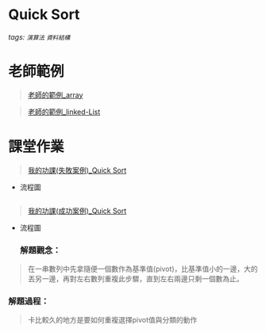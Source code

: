 # Quick Sort
###### tags: `演算法` `資料結構`

# 老師範例
> [老師的範例_array](https://github.com/pecu/DSA/blob/master/05_QuickSort/QuickSort_Array_Recursive.ipynb)

> [老師的範例_linked-List](https://github.com/pecu/DSA/blob/master/05_QuickSort/QuickSort_LinkedList.py)

# 課堂作業
> [我的功課(失敗案例)_Quick Sort](https://nbviewer.jupyter.org/github/Benny805038/benny/blob/master/week%205/Quick%20Sort.ipynb) 
  * 流程圖
  
  ![]()
> [我的功課(成功案例)_Quick Sort](https://nbviewer.jupyter.org/github/Benny805038/benny/blob/master/leetcode/Insertion%20Sort2.ipynb)  
  * 流程圖
  ![]()
  
    ### 解題觀念：
>在一串數列中先拿隨便一個數作為基準值(pivot)，比基準值小的一邊，大的丟另一邊，再對左右數列重複此步驟，直到左右兩邊只剩一個數為止。
### 解題過程：
>卡比較久的地方是要如何重複選擇pivot值與分類的動作
